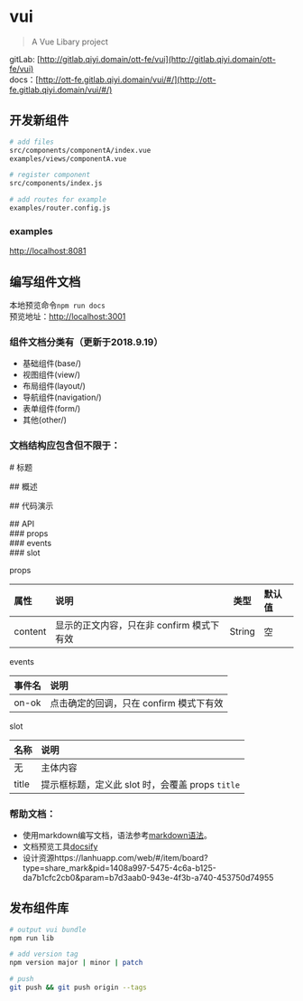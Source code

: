 # vui

> A Vue Libary project

gitLab: [http://gitlab.qiyi.domain/ott-fe/vui](http://gitlab.qiyi.domain/ott-fe/vui)    
docs：[http://ott-fe.gitlab.qiyi.domain/vui/#/](http://ott-fe.gitlab.qiyi.domain/vui/#/) 

## 开发新组件
``` bash
# add files
src/components/componentA/index.vue  
examples/views/componentA.vue

# register component
src/components/index.js  

# add routes for example
examples/router.config.js
```
### examples
[http://localhost:8081](http://localhost:8081)

## 编写组件文档
   
本地预览命令`npm run docs`      
预览地址：[http://localhost:3001](http://localhost:3001)

### 组件文档分类有（更新于2018.9.19）
  * 基础组件(base/)
  * 视图组件(view/)
  * 布局组件(layout/)
  * 导航组件(navigation/)
  * 表单组件(form/)
  * 其他(other/)

### 文档结构应包含但不限于：

\# 标题

\## 概述

\## 代码演示

\## API   
\### props    
\### events   
\### slot   

props

|属性|说明|类型|默认值|
|:----|:---|:---:|:----|
|content|显示的正文内容，只在非 confirm 模式下有效|String|空|

events

|事件名|说明|
|:-----|:---|
|on-ok|点击确定的回调，只在 confirm 模式下有效|

slot

|名称|说明|
|:-----|:---|
|无|主体内容|
|title|提示框标题，定义此 slot 时，会覆盖 props `title`|

### 帮助文档：
  * 使用markdown编写文档，语法参考[markdown语法](http://xianbai.me/learn-md/article/syntax/readme.html)。
  * 文档预览工具[docsify](https://docsify.js.org/#/)
  * 设计资源https://lanhuapp.com/web/#/item/board?type=share_mark&pid=1408a997-5475-4c6a-b125-da7b1cfc2cb0&param=b7d3aab0-943e-4f3b-a740-453750d74955

## 发布组件库
``` bash
# output vui bundle
npm run lib

# add version tag
npm version major | minor | patch

# push
git push && git push origin --tags
```
